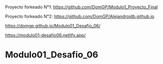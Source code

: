 Proyecto forkeado N°1: https://github.com/DomGP/Modulo1_Proyecto_Final

Proyecto forkeado N°2: https://github.com/DomGP/Alejandroidb.github.io

https://domgp.github.io/Modulo01_Desafio_06/

https://modulo01-desafio06.netlify.app/

# Modulo01_Desafio_06

